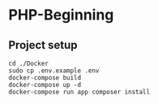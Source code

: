# PHP-Beginning

## Project setup
```
cd ./Docker
sudo cp .env.example .env
docker-compose build
docker-compose up -d
docker-compose run app composer install
```
